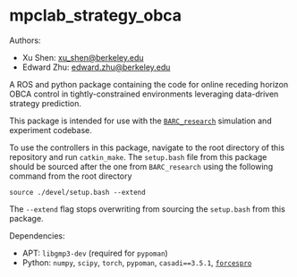 # mpclab_strategy_obca

Authors:
- Xu Shen: xu_shen@berkeley.edu
- Edward Zhu: edward.zhu@berkeley.edu

A ROS and python package containing the code for online receding horizon OBCA control in tightly-constrained environments leveraging data-driven strategy prediction.

This package is intended for use with the [`BARC_research`](https://github.com/MPC-Berkeley/BARC_research.git) simulation and experiment codebase.

To use the controllers in this package, navigate to the root directory of this repository and run `catkin_make`. The `setup.bash` file from this package should be sourced after the one from `BARC_research` using the following command from the root directory
```
source ./devel/setup.bash --extend
```
The `--extend` flag stops overwriting from sourcing the `setup.bash` from this package.

Dependencies:
- APT: `libgmp3-dev` (required for `pypoman`)
- Python: `numpy`, `scipy`, `torch`, `pypoman`, `casadi==3.5.1`, [`forcespro`](https://forces.embotech.com/Documentation/installation/python.html)

